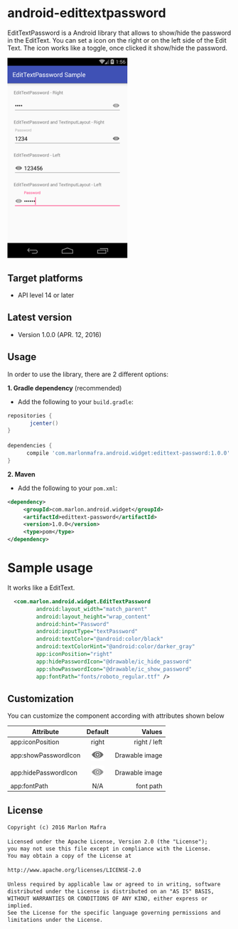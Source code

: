 android-edittextpassword
===============

EditTextPassword is a Android library that allows to show/hide the password in the EditText. You can set a icon on the right or on the left side of the Edit Text.
The icon works like a toggle, once clicked it show/hide the password.

<img width="270" src="./screenshots/sample.png" />

Target platforms
---

- API level 14 or later

Latest version
---

- Version 1.0.0  (APR. 12, 2016)

Usage
---

In order to use the library, there are 2 different options:

**1. Gradle dependency** (recommended)

 - 	Add the following to your `build.gradle`:
 ```gradle
repositories {
	    jcenter()
}

dependencies {
	   compile 'com.marlonmafra.android.widget:edittext-password:1.0.0'
}
```

**2. Maven**
- Add the following to your `pom.xml`:

 ```xml
<dependency>
      <groupId>com.marlon.android.widget</groupId>
      <artifactId>edittext-password</artifactId>
      <version>1.0.0</version>
      <type>pom</type>
</dependency>
```

# Sample usage

It works like a EditText.

```xml
  <com.marlon.android.widget.EditTextPassword
         android:layout_width="match_parent"
         android:layout_height="wrap_content"
         android:hint="Password"
         android:inputType="textPassword"
         android:textColor="@android:color/black"
         android:textColorHint="@android:color/darker_gray"
         app:iconPosition="right"
         app:hidePasswordIcon="@drawable/ic_hide_password"
         app:showPasswordIcon="@drawable/ic_show_password"
         app:fontPath="fonts/roboto_regular.ttf" />
```

## Customization

You can customize the component according with attributes shown below

| Attribute             | Default       | Values  |
| ----------------------|:-------------:| -----:|
| app:iconPosition      | right         | right / left |
| app:showPasswordIcon  | <img width="30" src="./edittext-password/src/main/res/drawable-xhdpi/ic_show_password.png" /> | Drawable image |
| app:hidePasswordIcon  | <img width="30" src="./edittext-password/src/main/res/drawable-xhdpi/ic_hide_password.png" /> | Drawable image |
| app:fontPath          | N/A      |    font path |

License
---

	Copyright (c) 2016 Marlon Mafra

    Licensed under the Apache License, Version 2.0 (the "License");
    you may not use this file except in compliance with the License.
    You may obtain a copy of the License at

    http://www.apache.org/licenses/LICENSE-2.0

    Unless required by applicable law or agreed to in writing, software
    distributed under the License is distributed on an "AS IS" BASIS,
    WITHOUT WARRANTIES OR CONDITIONS OF ANY KIND, either express or implied.
    See the License for the specific language governing permissions and
    limitations under the License.


